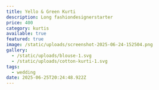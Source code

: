 ```yaml
---
title: Yello & Green Kurti
description: Long fashiondesignerstarter
price: 400
category: kurtis
available: true
featured: true
image: /static/uploads/screenshot-2025-06-24-152504.png
gallery:
  - /static/uploads/blouse-1.svg
  - /static/uploads/cotton-kurti-1.svg
tags:
  - wedding
date: 2025-06-25T20:24:48.922Z
---
```

